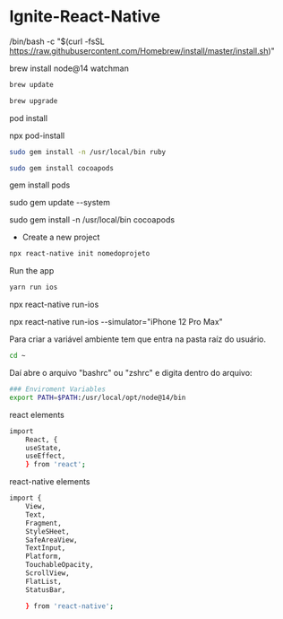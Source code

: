 # Ignite-React-Native

/bin/bash -c "$(curl -fsSL https://raw.githubusercontent.com/Homebrew/install/master/install.sh)"

brew install node@14 watchman

```sh
brew update
```

```sh
brew upgrade
```

pod install

npx pod-install

```sh
sudo gem install -n /usr/local/bin ruby
```

```sh
sudo gem install cocoapods
```

gem install pods

sudo gem update --system

sudo gem install -n /usr/local/bin cocoapods

-   Create a new project

```sh
npx react-native init nomedoprojeto
```

Run the app

```sh
yarn run ios
```

npx react-native run-ios

npx react-native run-ios --simulator="iPhone 12 Pro Max"

Para criar a variável ambiente tem que entra na pasta raíz do usuário.

```sh
cd ~
```

Daí abre o arquivo "bashrc" ou "zshrc" e digita dentro do arquivo:

```sh
### Enviroment Variables
export PATH=$PATH:/usr/local/opt/node@14/bin
```

react elements

```sh
import
    React, {
    useState,
    useEffect,
    } from 'react';
```

react-native elements

```sh
import {
    View,
    Text,
    Fragment,
    StyleSHeet,
    SafeAreaView,
    TextInput,
    Platform,
    TouchableOpacity,
    ScrollView,
    FlatList,
    StatusBar,

    } from 'react-native';
```
